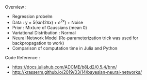 Overview :
- Regression probelm
- Data : y = $5(sin(2πx) + e^{2x})$ + Noise
- Prior : Mixture of Gaussians (mean 0)
- Variational Distribution : Normal
- Neural Network Model (Re-parameterization trick was used for backpropagation to work)
- Comparison of computation time in Julia and Python

Code Reference :
- https://docs.juliahub.com/ADCME/b8Ld2/0.5.4/bnn/
- http://krasserm.github.io/2019/03/14/bayesian-neural-networks/
